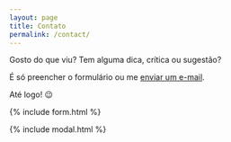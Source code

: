 ```yaml
---
layout: page
title: Contato
permalink: /contact/
---
```


Gosto do que viu? Tem alguma dica, crítica ou sugestão? 

É só preencher o formulário ou me [enviar um e-mail](mailto:{{site.email}}).

Até logo! :wink:

{% include form.html %}

{% include modal.html %}
